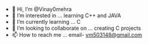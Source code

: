 - 👋 Hi, I’m @Vinay0mehra
- 👀 I’m interested in ... learning C++ and JAVA
- 🌱 I’m currently learning ... C
- 💞️ I’m looking to collaborate on ... creating C projects
- 📫 How to reach me ... email- vm503148@gmail.com 

<!---
Vinay0mehra/Vinay0mehra is a ✨ unique ✨ repository because its `README.md` (this file) appears on your GitHub profile.
You can click the Preview link to take a look at your changes.
--->
